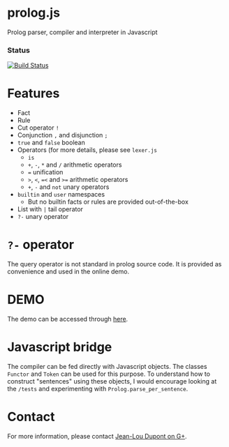 # prolog.js
Prolog parser, compiler and interpreter in Javascript

### Status
[![Build Status](https://travis-ci.org/jldupont/prolog.js.svg?branch=master)](https://travis-ci.org/jldupont/prolog.js)

# Features

* Fact
* Rule
* Cut operator `!`
* Conjunction `,` and disjunction `;`
* `true` and `false` boolean
* Operators  (for more details, please see `lexer.js`
  * `is`
  * `+`, `-`, `*` and `/` arithmetic operators
  * `=` unification
  * `>`, `<`, `=<` and `>=` arithmetic operators
  * `+`, `-` and `not` unary operators
* `builtin` and `user` namespaces
  * But no builtin facts or rules are provided out-of-the-box
* List with `|` tail operator
* `?-` unary operator
 
# `?-` operator

The query operator is not standard in prolog source code. It is provided as convenience and used in the online demo.

# DEMO

The demo can be accessed through [here](http://prolog.jldupont.com/).

# Javascript bridge

The compiler can be fed directly with Javascript objects. The classes `Functor` and `Token` can be used for this purpose. 
To understand how to construct "sentences" using these objects, I would encourage looking at the `/tests` and experimenting with
`Prolog.parse_per_sentence`.

# Contact

For more information, please contact [Jean-Lou Dupont on G+](https://plus.google.com/u/0/+JeanLouDupont/posts).